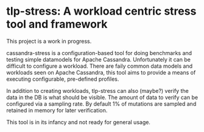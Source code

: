 # tlp-stress: A workload centric stress tool and framework

This project is a work in progress. 

cassandra-stress is a configuration-based tool for doing benchmarks and testing simple datamodels for Apache Cassandra.  Unfortunately it can be difficult to configure a workload.  There are faily common data models and workloads seen on Apache Cassandra, this tool aims to provide a means of executing configurable, pre-defined profiles.

In addition to creating workloads, tlp-stress can also (maybe?) verify the data in the DB is what should be visible.  The amount of data to verify can be configured via a sampling rate.  By default 1% of mutations are sampled and retained in memory for later verification.


This tool is in its infancy and not ready for general usage.
